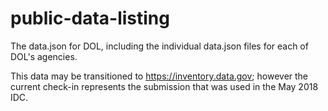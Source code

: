 public-data-listing
===================

The data.json for DOL, including the individual data.json files for each of DOL's agencies.

This data may be transitioned to https://inventory.data.gov; however the current check-in represents the submission that was used in the May 2018 IDC.
